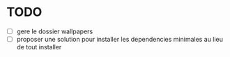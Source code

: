 # TODO

- [ ] gere le dossier wallpapers
- [ ] proposer une solution pour installer les dependencies minimales  au lieu de tout installer
